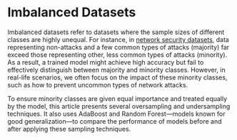 # Imbalanced Datasets

Imbalanced datasets refer to datasets where the sample sizes of different classes are highly unequal. For instance, in [network security datasets](https://raw.githubusercontent.com/arjbah/nsl-kdd/master/nsl-kdd), data representing non-attacks and a few common types of attacks (majority) far exceed those representing other, less common types of attacks (minority). As a result, a trained model might achieve high accuracy but fail to effectively distinguish between majority and minority classes. However, in real-life scenarios, we often focus on the impact of these minority classes, such as how to prevent uncommon types of network attacks. 

To ensure minority classes are given equal importance and treated equally by the model, this article presents several oversampling and undersampling techniques. It also uses AdaBoost and Random Forest—models known for good generalization—to compare the performance of models before and after applying these sampling techniques.
